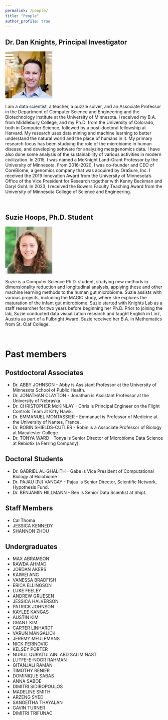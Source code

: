 ```yaml
---
permalink: /people/
title: "People"
author_profile: true
---
```


## Dr. Dan Knights, Principal Investigator​

<img src="/images/profile-200.png" alt="Dan Knights" width="150" />

I am a data scientist, a teacher, a puzzle solver, and an Associate Professor in the Department of Computer Science and Engineering and the Biotechnology Institute at the University of Minnesota. I received my B.A. from Middlebury College, and my Ph.D. from the University of Colorado, both in Computer Science, followed by a post-doctoral fellowship at Harvard. My research uses data mining and machine learning to better understand the natural world and the place of humans in it. My primary research focus has been studying the role of the microbiome in human disease, and developing software for analyzing metagenomics data. I have also done some analysis of the sustainability of various activities in modern civilization. In 2015, I was named a McKnight Land-Grant Professor by the University of Minnesota. From 2016-2020, I was co-founder and CEO of CoreBiome, a genomics company that was acquired by OraSure, Inc. I received the 2019 Innovation Award from the University of Minnesota’s Office of the Vice President for Research together with Kenny Beckman and Daryl Gohl. In 2023, I received the Bowers Faculty Teaching Award from the University of Minnesota College of Science and Engineering.

<br>

## Suzie Hoops, Ph.D. Student

<img src="/images/suziehoops-200.png" alt="Suzie Hoops" width="150" />

Suzie is a Computer Science Ph.D. student, studying new methods in dimensionality reduction and longitudinal analysis, applying these and other machine learning methods to the human gut microbiome. Suzie assists with various projects, including the MAGIC study, where she explores the maturation of the infant gut microbiome. Suzie started with Knights Lab as a staff researcher for two years before beginning her Ph.D. Prior to joining the lab, Suzie conducted data visualization research and taught English in Linz, Austria as part of a Fulbright Award. Suzie received her B.A. in Mathematics from St. Olaf College.

<br>

# Past members
## Postdoctoral Associates
* Dr. ABBY JOHNSON - Abby is Assistant Professor at the University of Minnesota School of Public Health.
* Dr. JONATHAN CLAYTON - Jonathan is Assistant Professor at the University of Nebraska.
* Dr. CHRISTOPHER McKINLAY - Chris is Principal Engineer on the Flight Controls Team at Kitty Hawk.
* Dr. EMMANUEL MONTASSIER - Emmanuel is Professor of Medicine at the University of Nantes, France.
* Dr. ROBIN SHIELDS-CUTLER - Robin is a Associate Professor of Biology at Macalester College.
* Dr. TONYA WARD - Tonya is Senior Director of Microbiome Data Science at Rebiotix (a Ferring Company).

## Doctoral Students
* Dr. GABRIEL AL-GHALITH - Gabe is  Vice President of Computational Biology at Holobiome
* Dr. PAJAU (PJ) VANGAY - Pajau is Senior Director, Scientific Network, Hypothesis Fund.
* Dr. BENJAMIN HILLMANN - Ben is Senior Data Scientist at Shipt.

## Staff Members
* Cal Thoma
* JESSICA KENNEDY
* SHANNON ZHOU

## Undergraduates
* MAX ABRAMSON
* RAWDA AHMAD
* JORDAN AKERS
* KAIWEI ANG
* VANESSA BRADFISH
* ERICA ELLINGSON
* LUKE FEELEY
* ANDREW GRUESEN
* JESSICA HALVERSON
* PATRICK JOHNSON
* KAYLEE KANGAS
* AUSTIN KIM
* GRANT KIM
* CARTER LINHARDT
* VARUN MANGALICK
* JEREMY MEULEMANS
* NICK PERINOVIC
* KELSEY PORTER
* NURUL QURATULAINI ABD SALIM NAST
* LUTFE-E-NOOR RAHMAN
* GITANJALI RAMAN
* TIMOTHY RENIER
* DOMINIQUE SABAS
* ANNA SABOE
* DIMITRI SIDIROPOULOS
* MADELINE SMITH
* ARZENG SYED
* SANGEITHA THAYALAN
* GAVIN TURNER
* DIMITRI TRIFUNAC
